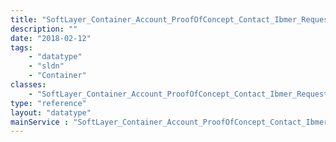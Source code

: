 ```yaml
---
title: "SoftLayer_Container_Account_ProofOfConcept_Contact_Ibmer_Requester"
description: ""
date: "2018-02-12"
tags:
    - "datatype"
    - "sldn"
    - "Container"
classes:
    - "SoftLayer_Container_Account_ProofOfConcept_Contact_Ibmer_Requester"
type: "reference"
layout: "datatype"
mainService : "SoftLayer_Container_Account_ProofOfConcept_Contact_Ibmer_Requester"
---
```

